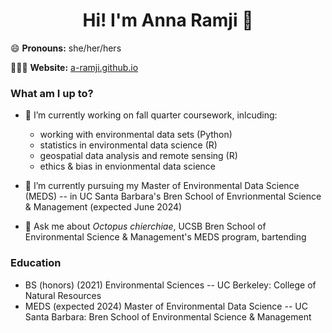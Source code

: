 <h1 align="center"> Hi! I'm Anna Ramji 👋</h1>


😄 **Pronouns:** she/her/hers

👩🏻‍💻 **Website:** [a-ramji.github.io](https://a-ramji.github.io/)  



### What am I up to?
- 🔭 I’m currently working on fall quarter coursework, inlcuding: 
    - working with environmental data sets (Python)
    - statistics in environmental data science (R)
    - geospatial data analysis and remote sensing (R)
    - ethics & bias in envionmental data science
 

- 🌱 I’m currently pursuing my Master of Environmental Data Science (MEDS) -- in UC Santa Barbara's Bren School of Envrionmental Science & Management (expected June 2024)


 
- 💬 Ask me about *Octopus chierchiae*, UCSB Bren School of Environmental Science & Management's MEDS program, bartending

### Education
- BS (honors) (2021) Environmental Sciences --  UC Berkeley: College of Natural Resources
- MEDS (expected 2024) Master of Environmental Data Science -- UC Santa Barbara: Bren School of Environmental Science & Management

<!--
**a-ramji/a-ramji** is a ✨ _special_ ✨ repository because its `README.md` (this file) appears on your GitHub profile.

Here are some ideas to get you started:

- 🤔 I’m looking for help with ...
- 💬 Ask me about *Octopus chierchiae*, UCSB Bren School of Environmental Science & Management's MEDS program
- 📫 How to reach me: ...

- ⚡ Fun fact: ...
-->
